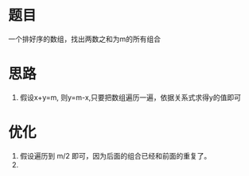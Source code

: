 # 题目
一个排好序的数组，找出两数之和为m的所有组合
# 思路
1. 假设x+y=m, 则y=m-x,只要把数组遍历一遍，依据关系式求得y的值即可
# 优化
1. 假设遍历到 m/2 即可，因为后面的组合已经和前面的重复了。
2.